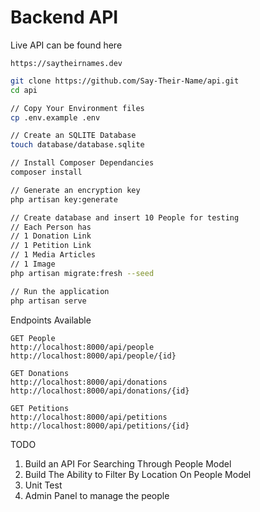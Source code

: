 # Backend API

Live API can be found here 

`https://saytheirnames.dev`

```bash
git clone https://github.com/Say-Their-Name/api.git
cd api

// Copy Your Environment files
cp .env.example .env

// Create an SQLITE Database
touch database/database.sqlite

// Install Composer Dependancies
composer install 

// Generate an encryption key
php artisan key:generate

// Create database and insert 10 People for testing
// Each Person has
// 1 Donation Link
// 1 Petition Link
// 1 Media Articles
// 1 Image
php artisan migrate:fresh --seed

// Run the application
php artisan serve
```

Endpoints Available

```
GET People
http://localhost:8000/api/people
http://localhost:8000/api/people/{id}

GET Donations
http://localhost:8000/api/donations
http://localhost:8000/api/donations/{id}

GET Petitions
http://localhost:8000/api/petitions
http://localhost:8000/api/petitions/{id}
```

TODO 

1. Build an API For Searching Through People Model
2. Build The Ability to Filter By Location On People Model
3. Unit Test
4. Admin Panel to manage the people

